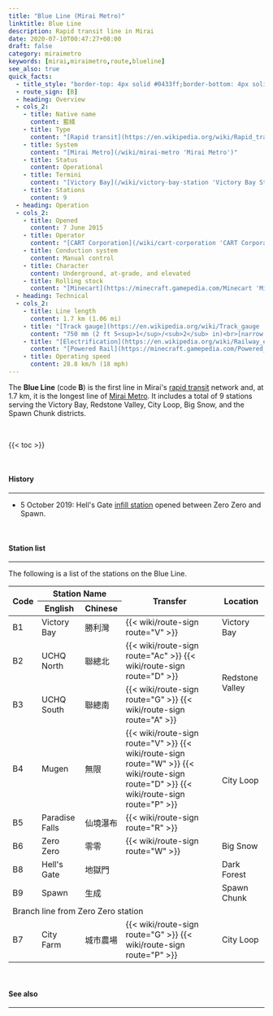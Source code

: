 ```yaml
---
title: "Blue Line (Mirai Metro)"
linktitle: Blue Line
description: Rapid transit line in Mirai
date: 2020-07-10T00:47:27+08:00
draft: false
category: miraimetro
keywords: [mirai,miraimetro,route,blueline]
see_also: true
quick_facts:
  - title_style: "border-top: 4px solid #0433ff;border-bottom: 4px solid #0433ff;padding:2px 0;"
  - route_sign: [B]
  - heading: Overview
  - cols_2:
    - title: Native name
      content: 藍綫
    - title: Type
      content: "[Rapid transit](https://en.wikipedia.org/wiki/Rapid_transit 'Rapid transit')"
    - title: System
      content: "[Mirai Metro](/wiki/mirai-metro 'Mirai Metro')"
    - title: Status
      content: Operational
    - title: Termini
      content: "[Victory Bay](/wiki/victory-bay-station 'Victory Bay Station')<br>[Spawn](/wiki/spawn-station 'Spawn Station')"
    - title: Stations
      content: 9
  - heading: Operation
  - cols_2:
    - title: Opened
      content: 7 June 2015
    - title: Operator
      content: "[CART Corporation](/wiki/cart-corporation 'CART Corporation')"
    - title: Conduction system
      content: Manual control
    - title: Character
      content: Underground, at-grade, and elevated
    - title: Rolling stock
      content: "[Minecart](https://minecraft.gamepedia.com/Minecart 'Minecart')<br>(Blue [Concrete](https://minecraft.gamepedia.com/Concrete 'Concrete'))"
  - heading: Technical
  - cols_2:
    - title: Line length
      content: 1.7 km (1.06 mi)
    - title: "[Track gauge](https://en.wikipedia.org/wiki/Track_gauge 'Track gauge')"
      content: "750 mm (2 ft ​5<sup>1</sup>/<sub>2</sub> in)<br>[narrow gauge](https://en.wikipedia.org/wiki/Narrow-gauge_railway 'Narrow-gauge railway')"
    - title: "[Electrification](https://en.wikipedia.org/wiki/Railway_electrification_system 'Railway electrification system')"
      content: "[Powered Rail](https://minecraft.gamepedia.com/Powered_Rail 'Powered Rail')"
    - title: Operating speed
      content: 28.8 km/h (18 mph)
---
```


The **Blue Line** (code **B**) is the first line in Mirai's [rapid transit](https://en.wikipedia.org/wiki/Rapid_transit "Rapid transit") network and, at 1.7 km, it is the longest line of [Mirai Metro](/wiki/mirai-metro "Mirai Metro"). It includes a total of 9 stations serving the Victory Bay, Redstone Valley, City Loop, Big Snow, and the Spawn Chunk districts.

<br>

{{< toc >}}

<br>

#### History

---

- 5 October 2019: Hell's Gate [infill station](https://en.wikipedia.org/wiki/Infill_station "Infill station") opened between Zero Zero and Spawn.

<br>

#### Station list

---

The following is a list of the stations on the Blue Line.

<div class="table-responsive">
  <table class="table table-sm table-bordered table-700 text-center">
    <thead class="thead-light">
      <tr>
        <th rowspan="2" class="align-middle">Code</th>
        <th colspan="2">Station Name</th>
        <th rowspan="2" class="align-middle">Transfer</th>
        <th rowspan="2" class="align-middle">Location</th>
      </tr>
      <tr>
        <th>English</th>
        <th>Chinese</th>
      </tr>
    </thead>
    <tbody>
      <tr>
        <td>
          <span class="station-code station-code-sm station-code-bl rounded-circle">B1</span>
        </td>
        <td>Victory Bay</td>
        <td>勝利灣</td>
        <td>
          {{< wiki/route-sign route="V" >}}
        </td>
        <td>Victory Bay</td>
      </tr>
      <tr>
        <td>
          <span class="station-code station-code-sm station-code-bl rounded-circle">B2</span>
        </td>
        <td>UCHQ North</td>
        <td>聯總北</td>
        <td>
          {{< wiki/route-sign route="Ac" >}}
          {{< wiki/route-sign route="D" >}}
        </td>
        <td rowspan="2">Redstone Valley</td>
      </tr>
      <tr>
        <td>
          <span class="station-code station-code-sm station-code-bl rounded-circle">B3</span>
        </td>
        <td>UCHQ South</td>
        <td>聯總南</td>
        <td>
          {{< wiki/route-sign route="G" >}}
          {{< wiki/route-sign route="A" >}}
        </td>
      </tr>
      <tr>
        <td>
          <span class="station-code station-code-sm station-code-bl rounded-circle">B4</span>
        </td>
        <td>Mugen</td>
        <td>無限</td>
        <td>
          {{< wiki/route-sign route="V" >}}
          {{< wiki/route-sign route="W" >}}
          {{< wiki/route-sign route="D" >}}
          {{< wiki/route-sign route="P" >}}
        </td>
        <td rowspan="2">City Loop</td>
      </tr>
      <tr>
        <td>
          <span class="station-code station-code-sm station-code-bl rounded-circle">B5</span>
        </td>
        <td>Paradise Falls</td>
        <td>仙境瀑布</td>
        <td>
          {{< wiki/route-sign route="R" >}}
        </td>
      </tr>
      <tr>
        <td>
          <span class="station-code station-code-sm station-code-bl rounded-circle">B6</span>
        </td>
        <td>Zero Zero</td>
        <td>零零</td>
        <td>
          {{< wiki/route-sign route="W" >}}
        </td>
        <td>Big Snow</td>
      </tr>
      <tr>
        <td>
          <span class="station-code station-code-sm station-code-bl rounded-circle">B8</span>
        </td>
        <td>Hell's Gate</td>
        <td>地獄門</td>
        <td></td>
        <td>Dark Forest</td>
      </tr>
      <tr>
        <td>
          <span class="station-code station-code-sm station-code-bl rounded-circle">B9</span>
        </td>
        <td>Spawn</td>
        <td>生成</td>
        <td></td>
        <td>Spawn Chunk</td>
      </tr>
      <tr>
        <td colspan="5" class="font-weight-bold">
          Branch line from Zero Zero station
        </td>
      </tr>
      <tr>
        <td>
          <span class="station-code station-code-sm station-code-bl rounded-circle">B7</span>
        </td>
        <td>City Farm</td>
        <td>城市農場</td>
        <td>
          {{< wiki/route-sign route="G" >}}
          {{< wiki/route-sign route="P" >}}
        </td>
        <td>City Loop</td>
      </tr>
    </tbody>
  </table>
</div>

<br>

#### See also

---